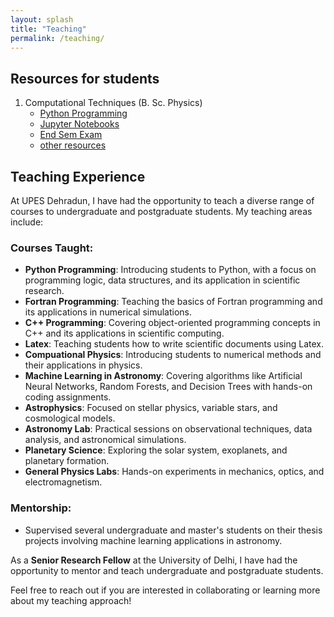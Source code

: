 ```yaml
---
layout: splash
title: "Teaching"
permalink: /teaching/
---
```


## Resources for students
1. Computational Techniques (B. Sc. Physics)
    - [Python Programming](resources/computational_techniques/python_notes.pdf)
    - [Jupyter Notebooks](resources/computational_techniques/python_notes.ipynb)
    - [End Sem Exam](resources/computational_techniques/end_term_project_instructions.pdf)
    - [other resources](resources/computational_techniques/)


## Teaching Experience

At UPES Dehradun, I have had the opportunity to teach a diverse range of courses to undergraduate and postgraduate students. My teaching areas include:

### Courses Taught:
- **Python Programming**: Introducing students to Python, with a focus on programming logic, data structures, and its application in scientific research.
- **Fortran Programming**: Teaching the basics of Fortran programming and its applications in numerical simulations.
- **C++ Programming**: Covering object-oriented programming concepts in C++ and its applications in scientific computing.
- **Latex**: Teaching students how to write scientific documents using Latex.
- **Compuational Physics**: Introducing students to numerical methods and their applications in physics.
- **Machine Learning in Astronomy**: Covering algorithms like Artificial Neural Networks, Random Forests, and Decision Trees with hands-on coding assignments.
- **Astrophysics**: Focused on stellar physics, variable stars, and cosmological models.
- **Astronomy Lab**: Practical sessions on observational techniques, data analysis, and astronomical simulations.
- **Planetary Science**: Exploring the solar system, exoplanets, and planetary formation.
- **General Physics Labs**: Hands-on experiments in mechanics, optics, and electromagnetism.

### Mentorship:
- Supervised several undergraduate and master's students on their thesis projects involving machine learning applications in astronomy.


As a **Senior Research Fellow** at the University of Delhi, I have had the opportunity to mentor and teach undergraduate and postgraduate students.

Feel free to reach out if you are interested in collaborating or learning more about my teaching approach!
